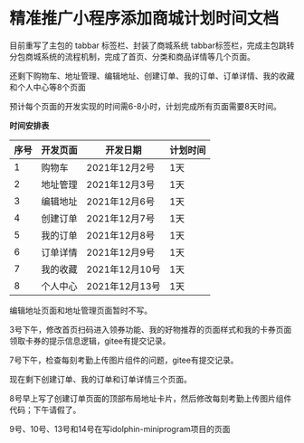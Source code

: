# 精准推广小程序添加商城计划时间文档

目前重写了主包的 tabbar 标签栏、封装了商城系统 tabbar标签栏，完成主包跳转分包商城系统的流程机制，完成了首页、分类和商品详情等几个页面。

还剩下购物车、地址管理、编辑地址、创建订单、我的订单、订单详情、我的收藏和个人中心等8个页面

预计每个页面的开发实现的时间需6-8小时，计划完成所有页面需要8天时间。



**时间安排表**

| 序号 | 开发页面 | 开发日期       | 计划时间 |
| ---- | -------- | -------------- | -------- |
| 1    | 购物车   | 2021年12月2号  | 1天      |
| 2    | 地址管理 | 2021年12月3号  | 1天      |
| 3    | 编辑地址 | 2021年12月6号  | 1天      |
| 4    | 创建订单 | 2021年12月7号  | 1天      |
| 5    | 我的订单 | 2021年12月8号  | 1天      |
| 6    | 订单详情 | 2021年12月9号  | 1天      |
| 7    | 我的收藏 | 2021年12月10号 | 1天      |
| 8    | 个人中心 | 2021年12月13号 | 1天      |

编辑地址页面和地址管理页面暂时不写。

3号下午，修改首页扫码进入领券功能、我的好物推荐的页面样式和我的卡券页面领取卡券的提示信息逻辑，gitee有提交记录。

7号下午，检查每刻考勤上传图片组件的问题，gitee有提交记录。

现在剩下创建订单、我的订单和订单详情三个页面。

8号早上写了创建订单页面的顶部布局地址卡片，然后修改每刻考勤上传图片组件代码；下午请假了。

9号、10号、13号和14号在写idolphin-miniprogram项目的页面
